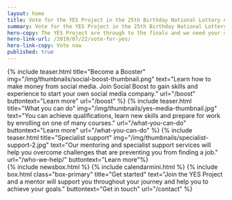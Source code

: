 ```yaml
---
layout: home
title: Vote for the YES Project in the 25th Birthday National Lottery Awards
summary: Vote for the YES Project in the 25th Birthday National Lottery Awards
hero-copy: The YES Project are through to the finals and we need your support and vote
hero-link-url: /2019/07/22/vote-for-yes/
hero-link-copy: Vote now
published: true
---
```


<section class="band" id="projects">
<div class="container teasers-container">
{% include teaser.html title="Become a Booster" img="/img/thumbnails/social-boost-thumbnail.png"  text="Learn how to make money from social media. Join Social Boost to gain skills and experience to start your own social media company." url="/boost" buttontext="Learn more" url="/boost" %}
{% include teaser.html title="What you can do" img="/img/thumbnails/yes-media-thumbnail.jpg"  text="You can achieve qualifications, learn new skills and prepare for work by enrolling on one of many courses." url="/what-you-can-do" buttontext="Learn more" url="/what-you-can-do" %}
{% include teaser.html title="Specialist support" img="/img/thumbnails/specialist-support-2.jpg"  text="Our mentoring and specialist support services will help you overcome challenges that are preventing you from finding a job." url="/who-we-help/" buttontext="Learn more"%}
</div>
</section>
<section class="band" id="updates">
<div class="container">
{% include newsbox.html %}
{% include calendarmini.html %}
{% include box.html class="box-primary" title="Get started" text="Join the YES Project and a mentor will support you throughout your journey and help you to achieve your goals." buttontext="Get in touch" url="/contact" %}
</div>
</section>

